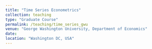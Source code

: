 ```yaml
---
title: "Time Series Econometrics"
collection: teaching
type: "Graduate Course"
permalink: /teaching/time_series_gwu
venue: "George Washington University, Department of Economics"
date: 
location: "Washington DC, USA"
---
```


